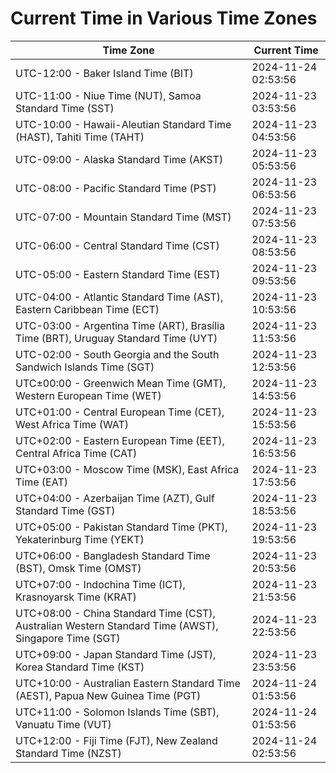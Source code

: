 # Current Time in Various Time Zones

| Time Zone | Current Time |
|-----------|--------------|
| UTC-12:00 - Baker Island Time (BIT) | 2024-11-24 02:53:56 |
| UTC-11:00 - Niue Time (NUT), Samoa Standard Time (SST) | 2024-11-23 03:53:56 |
| UTC-10:00 - Hawaii-Aleutian Standard Time (HAST), Tahiti Time (TAHT) | 2024-11-23 04:53:56 |
| UTC-09:00 - Alaska Standard Time (AKST) | 2024-11-23 05:53:56 |
| UTC-08:00 - Pacific Standard Time (PST) | 2024-11-23 06:53:56 |
| UTC-07:00 - Mountain Standard Time (MST) | 2024-11-23 07:53:56 |
| UTC-06:00 - Central Standard Time (CST) | 2024-11-23 08:53:56 |
| UTC-05:00 - Eastern Standard Time (EST) | 2024-11-23 09:53:56 |
| UTC-04:00 - Atlantic Standard Time (AST), Eastern Caribbean Time (ECT) | 2024-11-23 10:53:56 |
| UTC-03:00 - Argentina Time (ART), Brasília Time (BRT), Uruguay Standard Time (UYT) | 2024-11-23 11:53:56 |
| UTC-02:00 - South Georgia and the South Sandwich Islands Time (SGT) | 2024-11-23 12:53:56 |
| UTC±00:00 - Greenwich Mean Time (GMT), Western European Time (WET) | 2024-11-23 14:53:56 |
| UTC+01:00 - Central European Time (CET), West Africa Time (WAT) | 2024-11-23 15:53:56 |
| UTC+02:00 - Eastern European Time (EET), Central Africa Time (CAT) | 2024-11-23 16:53:56 |
| UTC+03:00 - Moscow Time (MSK), East Africa Time (EAT) | 2024-11-23 17:53:56 |
| UTC+04:00 - Azerbaijan Time (AZT), Gulf Standard Time (GST) | 2024-11-23 18:53:56 |
| UTC+05:00 - Pakistan Standard Time (PKT), Yekaterinburg Time (YEKT) | 2024-11-23 19:53:56 |
| UTC+06:00 - Bangladesh Standard Time (BST), Omsk Time (OMST) | 2024-11-23 20:53:56 |
| UTC+07:00 - Indochina Time (ICT), Krasnoyarsk Time (KRAT) | 2024-11-23 21:53:56 |
| UTC+08:00 - China Standard Time (CST), Australian Western Standard Time (AWST), Singapore Time (SGT) | 2024-11-23 22:53:56 |
| UTC+09:00 - Japan Standard Time (JST), Korea Standard Time (KST) | 2024-11-23 23:53:56 |
| UTC+10:00 - Australian Eastern Standard Time (AEST), Papua New Guinea Time (PGT) | 2024-11-24 01:53:56 |
| UTC+11:00 - Solomon Islands Time (SBT), Vanuatu Time (VUT) | 2024-11-24 01:53:56 |
| UTC+12:00 - Fiji Time (FJT), New Zealand Standard Time (NZST) | 2024-11-24 02:53:56 |
